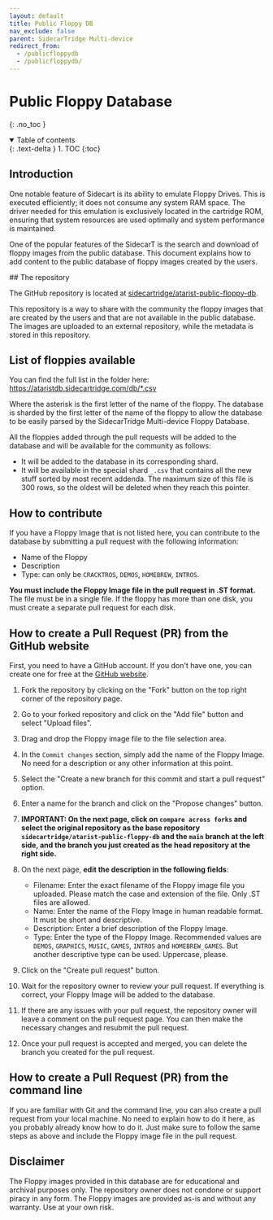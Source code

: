 ```yaml
---
layout: default
title: Public Floppy DB
nav_exclude: false
parent: SidecarTridge Multi-device
redirect_from:
  - /publicfloppydb
  - /publicfloppydb/
---
```


# Public Floppy Database
{: .no_toc }

<details open markdown="block">
  <summary>
    Table of contents
  </summary>
  {: .text-delta }
1. TOC
{:toc}
</details>

## Introduction

One notable feature of Sidecart is its ability to emulate Floppy Drives. This is executed efficiently; it does not consume any system RAM space. The driver needed for this emulation is exclusively located in the cartridge ROM, ensuring that system resources are used optimally and system performance is maintained.

One of the popular features of the SidecarT is the search and download of floppy images from the public database. This document explains how to add content to the public database of floppy images created by the users.

## The repository

The GitHub repository is located at [sidecartridge/atarist-public-floppy-db](https://github.com/sidecartridge/atarist-public-floppy-db).

This repository is a way to share with the community the floppy images that are created by the users and that are not available in the public database. The images are uploaded to an external repository, while the metadata is stored in this repository.

## List of floppies available

You can find the full list in the folder here: https://ataristdb.sidecartridge.com/db/*.csv

Where the asterisk is the first letter of the name of the floppy. The database is sharded by the first letter of the name of the floppy to allow the database to be easily parsed by the SidecarTridge Multi-device Floppy Database.

All the floppies added through the pull requests will be added to the database and will be available for the community as follows:
- It will be added to the database in its corresponding shard.
- It will be available in the special shard `_.csv` that contains all the new stuff sorted by most recent addenda. The maximum size of this file is 300 rows, so the oldest will be deleted when they reach this pointer.

## How to contribute

If you have a Floppy Image that is not listed here, you can contribute to the database by submitting a pull request with the following information:

- Name of the Floppy
- Description
- Type: can only be `CRACKTROS`, `DEMOS`, `HOMEBREW`,  `INTROS`.

**You must include the Floppy Image file in the pull request in .ST format.** The file must be in a single file. If the floppy has more than one disk, you must create a separate pull request for each disk.

## How to create a Pull Request (PR) from the GitHub website

First, you need to have a GitHub account. If you don't have one, you can create one for free at the [GitHub website](https://github.com).

1. Fork the repository by clicking on the "Fork" button on the top right corner of the repository page.

2. Go to your forked repository and click on the "Add file" button and select "Upload files".

3. Drag and drop the Floppy image file to the file selection area.

4. In the `Commit changes` section, simply add the name of the Floppy Image. No need for a description or any other information at this point.

5. Select the "Create a new branch for this commit and start a pull request" option.

6. Enter a name for the branch and click on the "Propose changes" button.

7. **IMPORTANT: On the next page, click on `compare across forks` and select the original repository as the base repository `sidecartridge/atarist-public-floppy-db` and the `main` branch at the left side, and the branch you just created as the head repository at the right side.**

8. On the next page, **edit the description in the following fields**:
    - Filename: Enter the exact filename of the Floppy image file you uploaded. Please match the case and extension of the file. Only .ST files are allowed.
    - Name: Enter the name of the Flopy Image in human readable format. It must be short and descriptive.
    - Description: Enter a brief description of the Floppy Image.
    - Type: Enter the type of the Floppy Image. Recommended values are `DEMOS`, `GRAPHICS`, `MUSIC`,  `GAMES`, `INTROS` and `HOMEBREW_GAMES`. But another descriptive type can be used. Uppercase, please.

9. Click on the "Create pull request" button.

10. Wait for the repository owner to review your pull request. If everything is correct, your Floppy Image will be added to the database.

11. If there are any issues with your pull request, the repository owner will leave a comment on the pull request page. You can then make the necessary changes and resubmit the pull request.

12. Once your pull request is accepted and merged, you can delete the branch you created for the pull request.

## How to create a Pull Request (PR) from the command line

If you are familiar with Git and the command line, you can also create a pull request from your local machine. No need to explain how to do it here, as you probably already know how to do it. Just make sure to follow the same steps as above and include the Floppy image file in the pull request.

## Disclaimer

The Floppy images provided in this database are for educational and archival purposes only. The repository owner does not condone or support piracy in any form. The Floppy images are provided as-is and without any warranty. Use at your own risk.